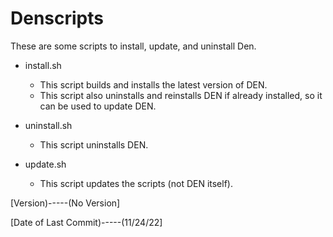 # Denscripts

These are some scripts to install, update, and uninstall Den.

+ install.sh

  + This script builds and installs the latest version of DEN.
  + This script also uninstalls and reinstalls DEN if already installed, so it can be used to update DEN.
  
+ uninstall.sh

  + This script uninstalls DEN.

+ update.sh

  + This script updates the scripts (not DEN itself).

[Version)-----(No Version]

[Date of Last Commit)-----(11/24/22]

